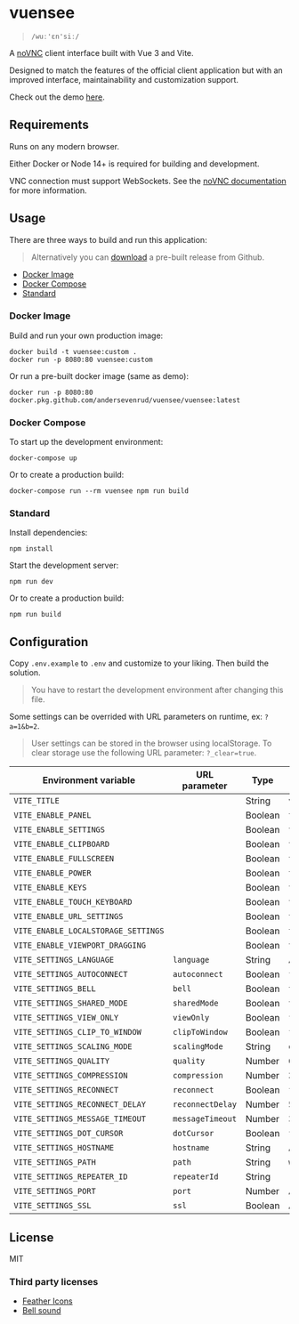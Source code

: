 # vuensee

> `/wuː'ɛn'siː/`

A [noVNC](https://github.com/novnc/noVNC) client interface built with Vue 3 and Vite.

Designed to match the features of the official client application but with an improved
interface, maintainability and customization support.

Check out the demo [here](https://andersevenrud.github.io/vuensee/index.html).

## Requirements

Runs on any modern browser.

Either Docker or Node 14+ is required for building and development.

VNC connection must support WebSockets. See the
[noVNC documentation](https://github.com/novnc/noVNC#server-requirements)
for more information.

## Usage

There are three ways to build and run this application:

> Alternatively you can [download](https://github.com/andersevenrud/vuensee/releases)
> a pre-built release from Github.

* [Docker Image](#docker-image)
* [Docker Compose](#docker-compose)
* [Standard](#standard)

### Docker Image

Build and run your own production image:

```shell
docker build -t vuensee:custom .
docker run -p 8080:80 vuensee:custom
```

Or run a pre-built docker image (same as demo):

```shell
docker run -p 8080:80 docker.pkg.github.com/andersevenrud/vuensee/vuensee:latest
```

### Docker Compose

To start up the development environment:

```shell
docker-compose up
```

Or to create a production build:

```shell
docker-compose run --rm vuensee npm run build
```

### Standard

Install dependencies:

```shell
npm install
```

Start the development server:

```shell
npm run dev
```

Or to create a production build:

```shell
npm run build
```

## Configuration

Copy `.env.example` to `.env` and customize to your liking. Then build the solution.

> You have to restart the development environment after changing this file.

Some settings can be overrided with URL parameters on runtime, ex: `?a=1&b=2`.

> User settings can be stored in the browser using localStorage. To clear storage
> use the following URL parameter: `?_clear=true`.

| Environment variable                | URL parameter    | Type     | Default      |
| ----------------------------------- | ---------------- | -------- | ------------ |
| `VITE_TITLE`                        |                  | String   | `vuensee`    |
| `VITE_ENABLE_PANEL`                 |                  | Boolean  | `true`       |
| `VITE_ENABLE_SETTINGS`              |                  | Boolean  | `true`       |
| `VITE_ENABLE_CLIPBOARD`             |                  | Boolean  | `true`       |
| `VITE_ENABLE_FULLSCREEN`            |                  | Boolean  | `true`       |
| `VITE_ENABLE_POWER`                 |                  | Boolean  | `true`       |
| `VITE_ENABLE_KEYS`                  |                  | Boolean  | `true`       |
| `VITE_ENABLE_TOUCH_KEYBOARD`        |                  | Boolean  | `true`       |
| `VITE_ENABLE_URL_SETTINGS`          |                  | Boolean  | `true`       |
| `VITE_ENABLE_LOCALSTORAGE_SETTINGS` |                  | Boolean  | `true`       |
| `VITE_ENABLE_VIEWPORT_DRAGGING`     |                  | Boolean  | `true`       |
| `VITE_SETTINGS_LANGUAGE`            | `language`       | String   | Auto         |
| `VITE_SETTINGS_AUTOCONNECT`         | `autoconnect`    | Boolean  | `false`      |
| `VITE_SETTINGS_BELL`                | `bell`           | Boolean  | `true`       |
| `VITE_SETTINGS_SHARED_MODE`         | `sharedMode`     | Boolean  | `true`       |
| `VITE_SETTINGS_VIEW_ONLY`           | `viewOnly`       | Boolean  | `false`      |
| `VITE_SETTINGS_CLIP_TO_WINDOW`      | `clipToWindow`   | Boolean  | `false`      |
| `VITE_SETTINGS_SCALING_MODE`        | `scalingMode`    | String   | `off`        |
| `VITE_SETTINGS_QUALITY`             | `quality`        | Number   | `6`          |
| `VITE_SETTINGS_COMPRESSION`         | `compression`    | Number   | `2`          |
| `VITE_SETTINGS_RECONNECT`           | `reconnect`      | Boolean  | `false`      |
| `VITE_SETTINGS_RECONNECT_DELAY`     | `reconnectDelay` | Number   | `5000`       |
| `VITE_SETTINGS_MESSAGE_TIMEOUT`     | `messageTimeout` | Number   | `3000`       |
| `VITE_SETTINGS_DOT_CURSOR`          | `dotCursor`      | Boolean  | `false`      |
| `VITE_SETTINGS_HOSTNAME`            | `hostname`       | String   | Auto         |
| `VITE_SETTINGS_PATH`                | `path`           | String   | `websockify` |
| `VITE_SETTINGS_REPEATER_ID`         | `repeaterId`     | String   |              |
| `VITE_SETTINGS_PORT`                | `port`           | Number   | Auto         |
| `VITE_SETTINGS_SSL`                 | `ssl`            | Boolean  | Auto         |

## License

MIT

### Third party licenses

* [Feather Icons](https://raw.githubusercontent.com/feathericons/feather/master/LICENSE)
* [Bell sound](https://github.com/novnc/noVNC/blob/9142f8f0f7b4a53447f5cfec3a797cbf0d6204a9/app/sounds/CREDITS)
